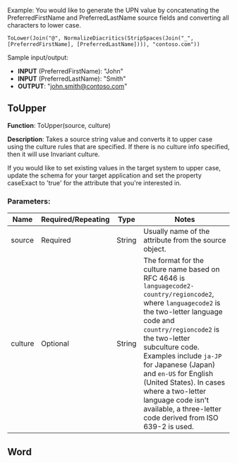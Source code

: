 Example: You would like to generate the UPN value by concatenating the PreferredFirstName and PreferredLastName source fields and converting all characters to lower case.

```
ToLower(Join("@", NormalizeDiacritics(StripSpaces(Join("_", [PreferredFirstName], [PreferredLastName]))), "contoso.com"))
```

Sample input/output:

- **INPUT** (PreferredFirstName): "John"
- **INPUT** (PreferredLastName): "Smith"
- **OUTPUT**: "john.smith@contoso.com"

## ToUpper

**Function**: ToUpper(source, culture)

**Description**: Takes a source string value and converts it to upper case using the culture rules that are specified. If there is no culture info specified, then it will use Invariant culture.

If you would like to set existing values in the target system to upper case, update the schema for your target application and set the property caseExact to 'true' for the attribute that you're interested in.

### Parameters:

| Name    | Required/Repeating | Type   | Notes                                                                                                                                                                                                                                                                                                                                                  |
|---------|---------------------|--------|--------------------------------------------------------------------------------------------------------------------------------------------------------------------------------------------------------------------------------------------------------------------------------------------------------------------------------------------------------|
| source  | Required            | String | Usually name of the attribute from the source object.                                                                                                                                                                                                                                                                                                 |
| culture | Optional            | String | The format for the culture name based on RFC 4646 is `languagecode2-country/regioncode2`, where `languagecode2` is the two-letter language code and `country/regioncode2` is the two-letter subculture code. Examples include `ja-JP` for Japanese (Japan) and `en-US` for English (United States). In cases where a two-letter language code isn't available, a three-letter code derived from ISO 639-2 is used. |

## Word